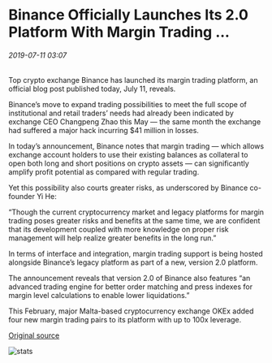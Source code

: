 # Binance Officially Launches Its 2.0 Platform With Margin Trading ...

###### 2019-07-11 03:07

Top crypto exchange Binance has launched its margin trading platform, an official blog post published today, July 11, reveals.

Binance’s move to expand trading possibilities to meet the full scope of institutional and retail traders’ needs had already been indicated by exchange CEO Changpeng Zhao this May — the same month the exchange had suffered a major hack incurring $41 million in losses.

In today’s announcement, Binance notes that margin trading — which allows exchange account holders to use their existing balances as collateral to open both long and short positions on crypto assets — can significantly amplify profit potential as compared with regular trading.

Yet this possibility also courts greater risks, as underscored by Binance co-founder Yi He:

“Though the current cryptocurrency market and legacy platforms for margin trading poses greater risks and benefits at the same time, we are confident that its development coupled with more knowledge on proper risk management will help realize greater benefits in the long run.”

In terms of interface and integration, margin trading support is being hosted alongside Binance’s legacy platform as part of a new, version 2.0 platform.

The announcement reveals that version 2.0 of Binance also features “an advanced trading engine for better order matching and press indexes for margin level calculations to enable lower liquidations.”

This February, major Malta-based cryptocurrency exchange OKEx added four new margin trading pairs to its platform with up to 100x leverage.

[Original source](https://cointelegraph.com/news/binance-officially-launches-its-20-platform-with-margin-trading)

![stats](https://c.statcounter.com/11760860/0/a89fa40b/1/ "stats")